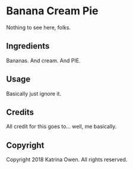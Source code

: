 # Banana Cream Pie

Nothing to see here, folks.

## Ingredients

Bananas. And cream. And PIE.

## Usage

Basically just ignore it.

## Credits

All credit for this goes to... well, me basically.

## Copyright

Copyright 2018 Katrina Owen. All rights reserved.

